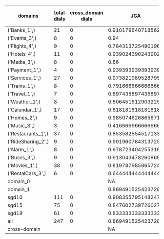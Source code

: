 | domains            |   total dials |   cross_domain dials | JGA                | RSA                | TA                 | CDTA   |   total turns |   cross-domain turns |
|--------------------|---------------|----------------------|--------------------|--------------------|--------------------|--------|---------------|----------------------|
| ('Banks_1',)       |            21 |                    0 | 0.9101796407185628 | 0.9351230425055929 | 0.874251497005988  | NA     |           167 |                    0 |
| ('Events_3',)      |             8 |                    0 | 0.94               | 0.9695652173913044 | 0.92               | NA     |            50 |                    0 |
| ('Flights_4',)     |             9 |                    0 | 0.7843137254901961 | 0.9194444444444446 | 0.8235294117647058 | NA     |            51 |                    0 |
| ('Hotels_4',)      |            11 |                    0 | 0.9390243902439024 | 0.9887445887445888 | 0.975609756097561  | NA     |            82 |                    0 |
| ('Media_3',)       |             8 |                    0 | 0.86               | 0.9202898550724639 | 0.92               | NA     |            50 |                    0 |
| ('Payment_1',)     |             4 |                    0 | 0.9393939393939394 | 0.9666666666666667 | 0.7878787878787878 | NA     |            33 |                    0 |
| ('Services_1',)    |            27 |                    0 | 0.9738219895287958 | 0.9922222222222222 | 0.9842931937172775 | NA     |           191 |                    0 |
| ('Trains_1',)      |             8 |                    0 | 0.7916666666666666 | 0.9196825396825397 | 0.9375             | NA     |            48 |                    0 |
| ('Travel_1',)      |             7 |                    0 | 0.8974358974358975 | 0.9305555555555556 | 0.8974358974358975 | NA     |            39 |                    0 |
| ('Weather_1',)     |             8 |                    0 | 0.8064516129032258 | 0.8928571428571429 | 0.9354838709677419 | NA     |            31 |                    0 |
| ('Calendar_1',)    |            17 |                    0 | 0.8181818181818182 | 0.9279279279279279 | 0.9421487603305785 | NA     |           121 |                    0 |
| ('Homes_2',)       |             9 |                    0 | 0.9850746268656716 | 0.9836065573770492 | 0.9850746268656716 | NA     |            67 |                    0 |
| ('Music_3',)       |             3 |                    0 | 0.4166666666666667 | 0.6158333333333333 | 0.75               | NA     |            24 |                    0 |
| ('Restaurants_1',) |            37 |                    0 | 0.8535825545171339 | 0.9592222222222225 | 0.940809968847352  | NA     |           321 |                    0 |
| ('RideSharing_2',) |             9 |                    0 | 0.9019607843137255 | 0.9645390070921986 | 0.9803921568627451 | NA     |            51 |                    0 |
| ('Alarm_1',)       |             8 |                    0 | 0.9787234042553191 | 0.9852941176470589 | 0.9787234042553191 | NA     |            47 |                    0 |
| ('Buses_3',)       |             9 |                    0 | 0.9130434782608695 | 0.9863539445628994 | 0.9565217391304348 | NA     |            69 |                    0 |
| ('Movies_1',)      |            38 |                    0 | 0.8197879858657244 | 0.9458580413297397 | 0.9187279151943463 | NA     |           283 |                    0 |
| ('RentalCars_3',)  |             6 |                    0 | 0.6444444444444445 | 0.8797342192691032 | 0.8444444444444444 | NA     |            45 |                    0 |
| domain_0           |               |                      | NA                 | NA                 | NA                 | NA     |             0 |                    0 |
| domain_1           |               |                      | 0.8694915254237288 | 0.9494809436328122 | 0.9282485875706215 | NA     |          1770 |                    0 |
| sgd10              |           111 |                    0 | 0.9083557951482479 | 0.9547723322905809 | 0.9204851752021563 | NA     |           742 |                    0 |
| sgd15              |            75 |                    0 | 0.8476027397260274 | 0.9432591218305504 | 0.9417808219178082 | NA     |           584 |                    0 |
| sgd19              |            61 |                    0 | 0.8333333333333334 | 0.9488182559087205 | 0.9234234234234234 | NA     |           444 |                    0 |
| all                |           247 |                    0 | 0.8694915254237288 | 0.9494809436328122 | 0.9282485875706215 | NA     |          1770 |                    0 |
| cross-domain       |               |                      | NA                 | NA                 | NA                 | NA     |             0 |                    0 |
